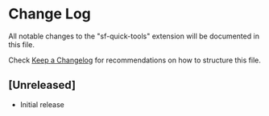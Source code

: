 # Change Log

All notable changes to the "sf-quick-tools" extension will be documented in this file.

Check [Keep a Changelog](http://keepachangelog.com/) for recommendations on how to structure this file.

## [Unreleased]

- Initial release
